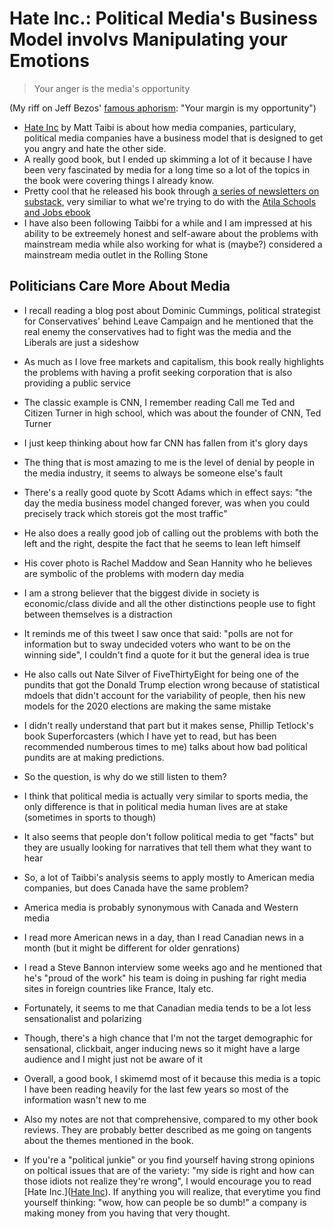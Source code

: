 # Hate Inc.: Political Media's Business Model involvs Manipulating your Emotions

> Your anger is the media's opportunity

(My riff on Jeff Bezos' [famous aphorism](https://quoteinvestigator.com/2019/01/13/margin/): "Your margin is my opportunity")


- [Hate Inc](https://amzn.to/2w9TMIb) by Matt Taibi is about how media companies, particulary, political media companies have a business model that is designed to get you angry and hate the other side.
- A really good book, but I ended up skimming a lot of it because I have been very fascinated by media for a long time so a lot of the topics in the book were covering things I already know.
- Pretty cool that he released his book through [a series of newsletters on substack](http://taibbi.substack.com/), very similiar to what we're trying to do with the [Atila Schools and Jobs ebook](http://atila.ca/schools)
- I have also been following Taibbi for a while and I am impressed at his ability to be extreemely honest and self-aware about the problems with mainstream media while also working for what is (maybe?) considered a mainstream media outlet in the Rolling Stone

## Politicians Care More About Media

- I recall reading a blog post about Dominic Cummings, political strategist for Conservatives' behind Leave Campaign and he mentioned that the real enemy the conservatives had to fight was the media and the Liberals are just a sideshow
- As much as I love free markets and capitalism, this book really highlights the problems with having a profit seeking corporation that is also providing a public service
- The classic example is CNN, I remember reading Call me Ted and Citizen Turner in high school, which was about the founder of CNN, Ted Turner
- I just keep thinking about how far CNN has fallen from it's glory days
- The thing that is most amazing to me is the level of denial by people in the media industry, it seems to always be someone else's fault

- There's a really good quote by Scott Adams which in effect says: "the day the media business model changed forever, was when you could precisely track which storeis got the most traffic"

- He also does a really good job of calling out the problems with both the left and the right, despite the fact that he seems to lean left himself
- His cover photo is Rachel Maddow and Sean Hannity who he believes are symbolic of the problems with modern day media
- I am a strong believer that the biggest divide in society is economic/class divide and all the other distinctions people use to fight between themselves is a distraction

- It reminds me of this tweet I saw once that said: "polls are not for information but to sway undecided voters who want to be on the winning side", I couldn't find a quote for it but the general idea is true

- He also calls out Nate Silver of FiveThirtyEight for being one of the pundits that got the Donald Trump election wrong because of statistical mdoels that didn't account for the variability of people, then his new models for the 2020 elections are making the same mistake

- I didn't really understand that part but it makes sense, Phillip Tetlock's book Superforcasters (which I have yet to read, but has been recommended numberous times to me) talks about how bad political pundits are at making predictions.
- So the question, is why do we still listen to them?
- I think that political media is actually very similar to sports media, the only difference is that in political media human lives are at stake (sometimes in sports to though)
- It also seems that people don't follow political media to get "facts" but they are usually looking for narratives that tell them what they want to hear

- So, a lot of Taibbi's analysis seems to apply mostly to American media companies, but does Canada have the same problem?

- America media is probably synonymous with Canada and Western media
- I read more American news in a day, than I read Canadian news in a month (but it might be different for older genrations)
- I read a Steve Bannon interview some weeks ago and he mentioned that he's "proud of the work" his team is doing in pushing far right media sites in foreign countries like France, Italy etc.
- Fortunately, it seems to me that Canadian media tends to be a lot less sensationalist and polarizing
- Though, there's a high chance that I'm not the target demographic for sensational, clickbait, anger inducing news so it might have a large audience and I might just not be aware of it

- Overall, a good book, I skimemd most of it because this media is a topic I have been reading heavily for the last few years so most of the information wasn't new to me
- Also my notes are not that comprehensive, compared to my other book reviews. They are probably better described as me going on tangents about the themes mentioned in the book.

- If you're a "political junkie" or you find yourself having strong opinions on poltical issues that are of the variety: "my side is right and how can those idiots not realize they're wrong", I would encourage you to read [Hate Inc.]([Hate Inc](https://amzn.to/2w9TMIb)). If anything you will realize, that everytime you find yourself thinking: "wow, how can people be so dumb!" a company is making money from you having that very thought.